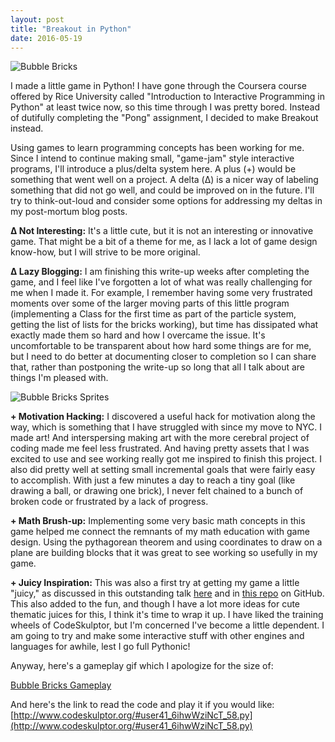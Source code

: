 ```yaml
---
layout: post
title: "Breakout in Python"
date: 2016-05-19
---
```


![Bubble Bricks](https://raw.githubusercontent.com/katieamazing/breakout/master/writeup/bb_1467260308.55.jpg)

I made a little game in Python! I have gone through the Coursera course offered by Rice University called "Introduction to Interactive Programming in Python" at least twice now, so this time through I was pretty bored. Instead of dutifully completing the "Pong" assignment, I decided to make Breakout instead.

Using games to learn programming concepts has been working for me. Since I intend to continue making small, "game-jam" style interactive programs, I'll introduce a plus/delta system here. A plus (+) would be something that went well on a project. A delta (Δ) is a nicer way of labeling something that did not go well, and could be improved on in the future. I'll try to think-out-loud and consider some options for addressing my deltas in my post-mortum blog posts.

**Δ Not Interesting:** It's a little cute, but it is not an interesting or innovative game. That might be a bit of a theme for me, as I lack a lot of game design know-how, but I will strive to be more original.

**Δ Lazy Blogging:** I am finishing this write-up weeks after completing the game, and I feel like I've forgotten a lot of what was really challenging for me when I made it. For example, I remember having some very frustrated moments over some of the larger moving parts of this little program (implementing a Class for the first time as part of the particle system, getting the list of lists for the bricks working), but time has dissipated what exactly made them so hard and how I overcame the issue. It's uncomfortable to be transparent about how hard some things are for me, but I need to do better at documenting closer to completion so I can share that, rather than postponing the write-up so long that all I talk about are things I'm pleased with.

![Bubble Bricks Sprites](https://raw.githubusercontent.com/katieamazing/breakout/master/writeup/breakout_sprites.png)

**+ Motivation Hacking:** I discovered a useful hack for motivation along the way, which is something that I have struggled with since my move to NYC. I made art! And interspersing making art with the more cerebral project of coding made me feel less frustrated. And having pretty assets that I was excited to use and see working really got me inspired to finish this project. I also did pretty well at setting small incremental goals that were fairly easy to accomplish. With just a few minutes a day to reach a tiny goal (like drawing a ball, or drawing one brick), I never felt chained to a bunch of broken code or frustrated by a lack of progress. 

**+ Math Brush-up:** Implementing some very basic math concepts in this game helped me connect the remnants of my math education with game design. Using the pythagorean theorem and using coordinates to draw on a plane are building blocks that it was great to see working so usefully in my game.

**+ Juicy Inspiration:** This was also a first try at getting my game a little "juicy," as discussed in this outstanding talk [here](https://www.youtube.com/watch?v=Fy0aCDmgnxg) and in [this repo](https://github.com/grapefrukt/juicy-breakout) on GitHub. This also added to the fun, and though I have a lot more ideas for cute thematic juices for this, I think it's time to wrap it up. I have liked the training wheels of CodeSkulptor, but I'm concerned I've become a little dependent. I am going to try and make some interactive stuff with other engines and languages for awhile, lest I go full Pythonic!



Anyway, here's a gameplay gif which I apologize for the size of:

[Bubble Bricks Gameplay](https://github.com/katieamazing/breakout/blob/master/writeup/gameplay.gif)

And here's the link to read the code and play it if you would like: [http://www.codeskulptor.org/#user41_6ihwWziNcT_58.py](http://www.codeskulptor.org/#user41_6ihwWziNcT_58.py)
